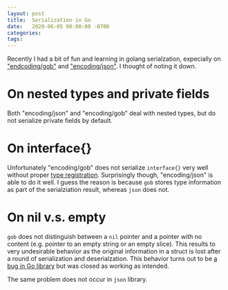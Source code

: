 ```yaml
---
layout: post
title:  Serialization in Go
date:   2020-06-05 00:00:00 -0700
categories:
tags:
---
```


Recently I had a bit of fun and learning in golang serialzation, expecially on
["endcoding/gob"](https://golang.org/pkg/encoding/gob/) and 
["encoding/json"](https://golang.org/pkg/encoding/json/). I thought of 
noting it down.


# On nested types and private fields

Both "encoding/json" and "encoding/gob" deal with nested types, but do not 
serialize private fields by default.

<script src="https://gist.github.com/liusy182/c47c4f6eb5e5096b33813ddeb7367147.js"></script>

# On interface{}

Unfortunately "encoding/gob" does not serialize `interface{}` very well without
proper [type registration](https://golang.org/pkg/encoding/gob/#Register).
Surprisingly though, "encoding/json" is able to do it well. I guess the reason is
because `gob` stores type information as part of the serialziation result, whereas
`json` does not.

<script src="https://gist.github.com/liusy182/4070b0d6474913dee8f0b416c3748bd3.js"></script>

# On nil v.s. empty

`gob` does not distinguish between a `nil` pointer and a pointer with no content 
(e.g. pointer to an empty string or an empty slice). This results to very undesirable 
behavior as the original information in a struct is lost after a round of 
serialization and deserialzation. This behavior turns out to be 
[a bug in Go library](https://github.com/golang/go/issues/4609) but was 
closed as working as intended.

The same problem does not occur in `json` library.

<script src="https://gist.github.com/liusy182/7367a8b0a5c8a8efe052a417c3d5a892.js"></script>
